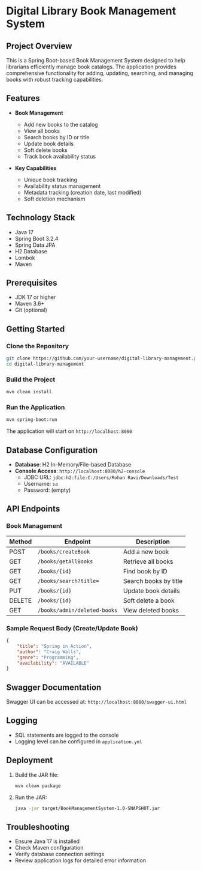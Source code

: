 # Digital Library Book Management System

## Project Overview

This is a Spring Boot-based Book Management System designed to help librarians efficiently manage book catalogs. The application provides comprehensive functionality for adding, updating, searching, and managing books with robust tracking capabilities.

## Features

- **Book Management**
    - Add new books to the catalog
    - View all books
    - Search books by ID or title
    - Update book details
    - Soft delete books
    - Track book availability status

- **Key Capabilities**
    - Unique book tracking
    - Availability status management
    - Metadata tracking (creation date, last modified)
    - Soft deletion mechanism

## Technology Stack

- Java 17
- Spring Boot 3.2.4
- Spring Data JPA
- H2 Database
- Lombok
- Maven

## Prerequisites

- JDK 17 or higher
- Maven 3.6+
- Git (optional)

## Getting Started

### Clone the Repository

```bash
git clone https://github.com/your-username/digital-library-management.git
cd digital-library-management
```

### Build the Project

```bash
mvn clean install
```

### Run the Application

```bash
mvn spring-boot:run
```

The application will start on `http://localhost:8080`

## Database Configuration

- **Database**: H2 In-Memory/File-based Database
- **Console Access**: `http://localhost:8080/h2-console`
    - JDBC URL: `jdbc:h2:file:C:/Users/Rohan Ravi/Downloads/Test`
    - Username: `sa`
    - Password: (empty)

## API Endpoints

### Book Management

| Method | Endpoint | Description |
|--------|----------|-------------|
| POST | `/books/createBook` | Add a new book |
| GET | `/books/getAllBooks` | Retrieve all books |
| GET | `/books/{id}` | Find book by ID |
| GET | `/books/search?title=` | Search books by title |
| PUT | `/books/{id}` | Update book details |
| DELETE | `/books/{id}` | Soft delete a book |
| GET | `/books/admin/deleted-books` | View deleted books |

### Sample Request Body (Create/Update Book)

```json
{
    "title": "Spring in Action",
    "author": "Craig Walls",
    "genre": "Programming",
    "availability": "AVAILABLE"
}
```

## Swagger Documentation

Swagger UI can be accessed at: `http://localhost:8080/swagger-ui.html`

## Logging

- SQL statements are logged to the console
- Logging level can be configured in `application.yml`


## Deployment

1. Build the JAR file:
   ```bash
   mvn clean package
   ```

2. Run the JAR:
   ```bash
   java -jar target/BookManagementSystem-1.0-SNAPSHOT.jar
   ```

## Troubleshooting

- Ensure Java 17 is installed
- Check Maven configuration
- Verify database connection settings
- Review application logs for detailed error information

